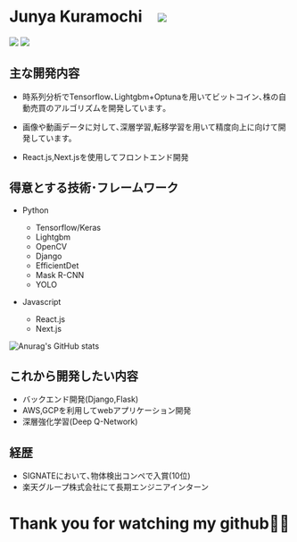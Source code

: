 # Junya Kuramochi　![](https://komarev.com/ghpvc/?username=JUNYA-727)

![](https://grass-graph.moshimo.works/images/JUNYA-727.png)
![](https://github-profile-summary-cards.vercel.app/api/cards/profile-details?username=JUNYA-727&theme=monokai)

## 主な開発内容
- 時系列分析でTensorflow､Lightgbm+Optunaを用いてビットコイン､株の自動売買のアルゴリズムを開発しています｡

- 画像や動画データに対して､深層学習,転移学習を用いて精度向上に向けて開発しています。

- React.js,Next.jsを使用してフロントエンド開発 

## 得意とする技術･フレームワーク
- Python
  - Tensorflow/Keras
  - Lightgbm
  - OpenCV
  - Django
  - EfficientDet
  - Mask R-CNN
  - YOLO
  
- Javascript
  - React.js
  - Next.js


![Anurag's GitHub stats](https://github-readme-stats.vercel.app/api?username=JUNYA-727&show_icons=true&theme=monokai)


## これから開発したい内容
- バックエンド開発(Django,Flask)
- AWS,GCPを利用してwebアプリケーション開発
- 深層強化学習(Deep Q-Network)

## 経歴
- SIGNATEにおいて､物体検出コンペで入賞(10位)
- 楽天グループ株式会社にて長期エンジニアインターン

# Thank you for watching my github🙇‍♂️

